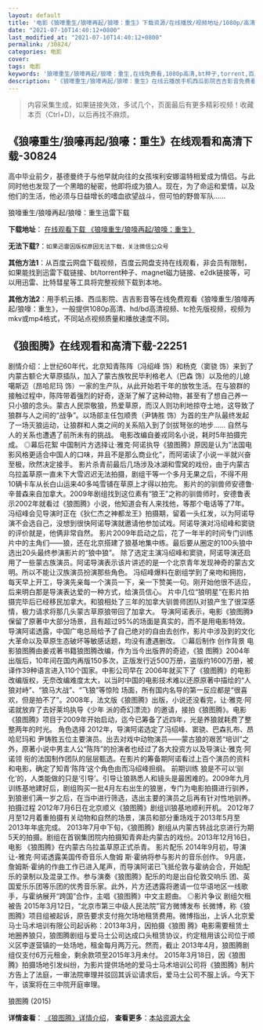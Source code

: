 ```yaml
---
layout: default
title: '电影《狼嚎重生/狼嚎再起/狼嚎：重生》下载资源/在线播放/视频地址/1080p/高清/蓝光'
date: "2021-07-10T14:40:12+0800"
last_modified_at: "2021-07-10T14:40:12+0800"
permalink: /30824/
categories: 电影
cover:
tags: 电影
keywords: '狼嚎重生/狼嚎再起/狼嚎：重生,在线免费看,1080p高清,bt种子,torrent,百度云盘,magnet,磁力链,迅雷下载资源'
description: '《狼嚎重生/狼嚎再起/狼嚎：重生》在线云播放手机西瓜影院吉吉影音免费看，1080p高清bd/hd未删减完整版和tc抢先枪版，mkv/mp4格式，附带bt/torrent种子、magnet/磁力链、百度云盘、网盘资源迅雷下载链接'
---
```


>内容采集生成，如果链接失效，多试几个，页面最后有更多精彩视频！收藏本页（Ctrl+D)，以后再找不麻烦。


## 《狼嚎重生/狼嚎再起/狼嚎：重生》在线观看和高清下载-30824

高中毕业前夕，基德曼终于与他早就向往的女孩埃利安娜温特相爱成为情侣。与此同时他也发现了一个黑暗的秘密，他即将成为狼人。现在，为了命运和爱情，以及他们的生活，他必须与日益增长的嗜血欲望战斗，但可怕的野兽军队......


狼嚎重生/狼嚎再起/狼嚎：重生迅雷下载

**下载地址**： [在线观看下载 《狼嚎重生/狼嚎再起/狼嚎：重生》](https://www.993dy.com//vod-detail-id-17924.html) 


**无法下载?**：`如果迅雷因版权原因无法下载，关注微信公众号 `

**其他方法1**：从百度云网盘下载视频，百度云网盘支持在线观看，非会员有限制，如果能找到迅雷下载链接、bt/torrent种子、magnet磁力链接、e2dk链接等，可以用迅雷、比特彗星等工具将完整视频下载到本地。

**其他方法2**：用手机云播、西瓜影院、吉吉影音等在线免费观看《狼嚎重生/狼嚎再起/狼嚎：重生》，一般提供1080p高清、hd/bd高清视频、tc抢先版视频，视频为mkv或mp4格式，不同站点视频质量和播放速度不同。


## 《狼图腾》在线观看和高清下载-22251

剧情介绍：上世纪60年代，北京知青陈阵（冯绍峰 饰）和杨克（窦骁 饰）来到了内蒙古额仑大草原插队，加入了蒙古族牧民毕利格老人（巴森 饰）以及他的儿媳噶斯迈（昂哈尼玛 饰）一家的生产队，从此开始若干年的放牧生活。在与狼群的接触过程中，陈阵带着强烈的好奇，逐渐了解了这种动物，甚至有了想自己养一 只小狼的念头。蒙古人民崇敬狼，热爱草原，而汉人则功利地掠夺土地，这导致了狼群与人之间的“战争”。以场部主任包顺贵（尹铸胜 饰）为首的生产队最终发起了一场灭狼运动，让狼群和人类之间的关系陷入到了剑拔弩张的地步…… 自然与人的关系也遭遇了前所未有的挑战。   电影改编自姜戎同名小说，耗时5年拍摄完成。   ◎幕后花絮   中国制片方选择让·雅克·阿诺执导《狼图腾》原因是认为”法国电影风格更适合中国人的口味，并且不是那么商业化”，而阿诺读了小说一半就兴奋至极，欣然决定接手。   影片杀青前最后几场涉及冰湖和雪窝的戏份，由于内蒙古乌拉盖草原一直未下大雪迟迟无法拍摄，剧组干等一个多月无果之后，不得不用10辆卡车从长白山运来40多吨雪铺在草原上才得以拍完。   影片的的驯兽师安德鲁·辛普森来自加拿大。2009年剧组找到这位素有“狼王”之称的驯兽师时，安德鲁表示2002年就看过《狼图腾》小说，他知道会有人来找他，等那个电话等了7年。   冯绍峰会见导演时正在《狄仁杰之神都龙王》拍摄期，留着一头红发，以为阿诺导演不会选自己，没想到很快阿诺导演就邀请他参加试戏。阿诺导演对冯绍峰和窦骁的评价就是，他俩非常自然。   影片2009年启动之后，花了一年半的时间专门训练片中的主角们——狼，还在北京搭建了狼基地集中练。最后要从圈定的100头狼中选出20头最终参演影片的“狼中狼”。   除了选定主演冯绍峰和窦骁，阿诺导演还启用了一些蒙古族演员。阿诺导演表示该片讲述的是一个北京青年发现神奇的蒙古文明。所以不能让汉族演员扮演那些角色。   冯绍峰爆料在剧组学到了亲吻和拥抱，每天早上开工，导演先亲每一个演员一下，亲一下赞美一句。刚开始他很不适应，后来明白那是导演表达爱的一种方式，给演员信心。   片中几位“狼明星”在影片拍摄完毕后已经移民加拿大。和狼相处了三年的加拿大驯兽师团队对狼产生了很深感情，极力请求将那几头蒙古草原狼带回了加拿大。   导演阿诺表示，电影《狼图腾》保留了原著中大部分场景，且有超过95%的场面是真实的，而不是用电影特效。   导演阿诺透露，中国广电总局给予了自己绝对的自由去创作，影片中涉及到的文化大革命以及草原生态破坏等敏感话题，均没有遭遇删改。   ◎幕后制作   创作背景   电影狼图腾由姜戎著书籍狼图腾改编，作为当今出版界的奇迹，《狼 图腾》2004年出版后，10年间在国内再版150多次，正版发行近500万册，盗版约1600万册，被译作39种语言进入110个国家。中影公司早在 2006年就买下了《狼图腾》的电影改编版权，无奈改编难度太大，以当时中国的电影技术难以还原原著中描绘的“人狼对峙”、“狼马大战”、“飞狼”等惊险 场面，所有国内名导的第一反应都是“很喜欢，但是拍不了”。2008年，法文版《狼图腾》出版，小说还没看完，让·雅克·阿诺就放弃了去好莱坞执导《少年 派的奇幻漂流》的邀请，接拍《狼图腾》。电影《狼图腾》项目于2009年开始启动，迄今已筹备了近四年，光是养狼就耗费了整整两年的时光。   角色选择   2012年，导演阿诺选定了冯绍峰、窦骁、巴森扎布、昂哈尼玛和 尹铸胜五位主要演员。出去对戏中动物演员——蒙古狼的艰苦“培训”之外，原著小说中男主人公“陈阵”的扮演者也经过了各大投资方以及导演让·雅克·阿诺领 衔的法国制作团队的层层甄选。在影片的筹备期阿诺看过上百个演员的资料和电影，确定了知青‘陈阵’这个角色由而冯绍峰担纲。   前期训练   狼是不可以‘驯化’的，人类能做的只是‘引导’。引导让狼熟悉人和镜头是最困难的。2009年九月训练基地建好后，剧组购买一批4月左右出生的狼崽，专门为电影拍摄进行驯养，到狼崽们满一岁之后，在当中进行筛选，选出主要的演员之后再有针对性地驯养。   拍摄过程   2012年7月6日在北京顺义《狼图腾》剧组训狼基地顺利开机。 2012年7月至12月着重拍摄有关动物和自然的场景，演员和部分重场戏于2013年5月至2013年年底完成。 2013年7月中下旬，《狼图腾》剧组从内蒙古转战北京进行为期5天的拍摄。剧组在首钢集团院内拍摄知青奔赴内蒙古的戏份。2013年12月16日，电影 《狼图腾》在内蒙古乌拉盖草原正式杀青。   影片配乐   2014年9月初，导演让-雅克·阿诺透露美国传奇音乐人詹姆 斯·霍纳将参与影片的音乐创作。 9月底，詹姆斯·霍纳的作曲工作已进入尾声，而导演阿诺已飞抵伦敦与霍纳会合，开始配乐的录制以及混录工作。参与演奏《狼图腾》配乐的均是出自伦敦交响乐 团、英国爱乐乐团等乐团的优秀音乐家。此外，片方还透露将邀请一位华语地区一线歌手，与霍纳展开“跨国”合作，主唱《狼图腾》中文主题曲。   ◎影片争议   剧组欠租被告   2015年3月12日，“北京市第三中级人民法院”官方微博发布 长微博，称《狼图腾》项目组被起诉，原告要求支付拖欠场地租赁费用。微博指出，上诉人北京爱马士马术培训有限公司起诉称：2013年3月，因拍摄《狼图 腾》电影需要租赁土地圈养狼只，狼图腾剧组与爱马士公司达成口头租赁协议，约定租用该公司位于顺义区李遂营镇的一处场地，租金每月两万元。然而，截止 2013年4月，狼图腾剧组仅支付6万元租金，剩余款项至2015年3月未付。   2015年3月18日，因《狼图腾》拍摄场地引发纠纷，为影片提供场地的爱马士马术培训公司将《狼图腾》制片方告上了法庭，一审法院审理并驳回其诉讼请求后，爱马士公司不服上诉。今天下午，该案将在三中院开庭审理。


狼图腾 (2015)

**详情查看**： [《狼图腾》详情介绍](/movie/22251/)， **查看更多**：[本站资源大全](/movie/t/all/)

